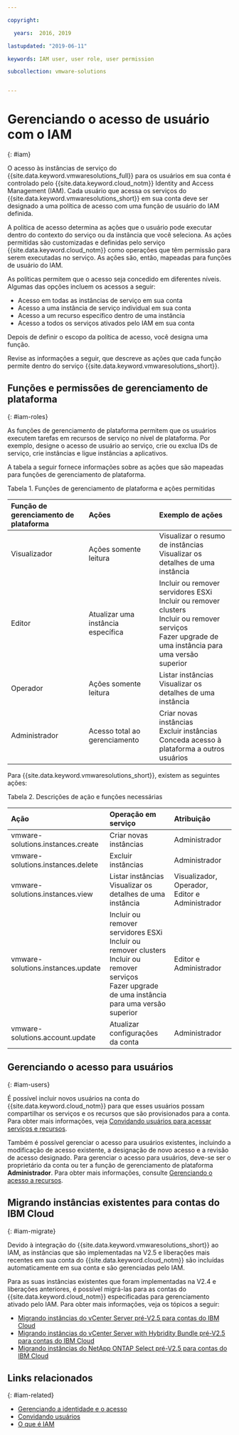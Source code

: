 ```yaml
---

copyright:

  years:  2016, 2019

lastupdated: "2019-06-11"

keywords: IAM user, user role, user permission

subcollection: vmware-solutions


---
```


# Gerenciando o acesso de usuário com o IAM
{: #iam}

O acesso às instâncias de serviço do {{site.data.keyword.vmwaresolutions_full}} para os usuários em sua conta é controlado pelo {{site.data.keyword.cloud_notm}} Identity and Access Management (IAM). Cada usuário que acessa os serviços do {{site.data.keyword.vmwaresolutions_short}} em sua conta deve ser designado a uma política de acesso com uma função de usuário do IAM definida.

A política de acesso determina as ações que o usuário pode executar dentro do contexto do serviço ou da instância que você seleciona. As ações permitidas são customizadas e definidas pelo serviço {{site.data.keyword.cloud_notm}} como operações que têm permissão para serem executadas no serviço. As ações são, então, mapeadas para funções de usuário do IAM.

As políticas permitem que o acesso seja concedido em diferentes níveis. Algumas das opções incluem os acessos a seguir:

* Acesso em todas as instâncias de serviço em sua conta
* Acesso a uma instância de serviço individual em sua conta
* Acesso a um recurso específico dentro de uma instância
* Acesso a todos os serviços ativados pelo IAM em sua conta

Depois de definir o escopo da política de acesso, você designa uma função.

Revise as informações a seguir, que descreve as ações que cada função permite dentro do serviço {{site.data.keyword.vmwaresolutions_short}}.

## Funções e permissões de gerenciamento de plataforma
{: #iam-roles}

As funções de gerenciamento de plataforma permitem que os usuários executem tarefas em recursos de serviço no nível de plataforma. Por exemplo, designe o acesso de usuário ao serviço, crie ou exclua IDs de serviço, crie instâncias e ligue instâncias a aplicativos.

A tabela a seguir fornece informações sobre as ações que são mapeadas para funções de gerenciamento de plataforma.

Tabela 1. Funções de gerenciamento de plataforma e ações permitidas

| Função de gerenciamento de plataforma | Ações | Exemplo de ações |
|:----------------- |:----------------- |:----------------- |
| Visualizador | Ações somente leitura | Visualizar o resumo de instâncias<br>Visualizar os detalhes de uma instância |
| Editor | Atualizar uma instância específica | Incluir ou remover servidores ESXi<br>Incluir ou remover clusters<br>Incluir ou remover serviços<br>Fazer upgrade de uma instância para uma versão superior |
| Operador | Ações somente leitura | Listar instâncias<br>Visualizar os detalhes de uma instância |
| Administrador | Acesso total ao gerenciamento | Criar novas instâncias<br>Excluir instâncias<br>Conceda acesso à plataforma a outros usuários|

Para  {{site.data.keyword.vmwaresolutions_short}}, existem as seguintes ações:

Tabela 2. Descrições de ação e funções necessárias

| Ação | Operação em serviço | Atribuição |
|:------ |:-------------------- |:---- |
| vmware-solutions.instances.create | Criar novas instâncias | Administrador |
| vmware-solutions.instances.delete | Excluir instâncias | Administrador |
| vmware-solutions.instances.view | Listar instâncias<br>Visualizar os detalhes de uma instância | Visualizador, Operador, Editor e Administrador |
| vmware-solutions.instances.update | Incluir ou remover servidores ESXi<br>Incluir ou remover clusters<br>Incluir ou remover serviços<br>Fazer upgrade de uma instância para uma versão superior | Editor e Administrador |
| vmware-solutions.account.update | Atualizar configurações da conta | Administrador |

## Gerenciando o acesso para usuários
{: #iam-users}

É possível incluir novos usuários na conta do {{site.data.keyword.cloud_notm}} para que esses usuários possam compartilhar os serviços e os recursos que são provisionados para a conta. Para obter mais informações, veja [Convidando usuários para acessar serviços e recursos](/docs/services/vmwaresolutions/vmonic?topic=vmware-solutions-iamuserinvite).

Também é possível gerenciar o acesso para usuários existentes, incluindo a modificação de acesso existente, a designação de novo acesso e a revisão de acesso designado. Para gerenciar o acesso para usuários, deve-se ser o proprietário da conta ou ter a função de gerenciamento de plataforma **Administrador**. Para obter mais informações, consulte [Gerenciando o acesso a recursos](/docs/iam?topic=iam-iammanidaccser).

## Migrando instâncias existentes para contas do IBM Cloud
{: #iam-migrate}

Devido à integração do {{site.data.keyword.vmwaresolutions_short}} ao IAM, as instâncias que são implementadas na V2.5 e liberações mais recentes em sua conta do {{site.data.keyword.cloud_notm}} são incluídas automaticamente em sua conta e são gerenciadas pelo IAM.

Para as suas instâncias existentes que foram implementadas na V2.4 e liberações anteriores, é possível migrá-las para as contas do {{site.data.keyword.cloud_notm}} especificadas para gerenciamento ativado pelo IAM. Para obter mais informações, veja os tópicos a seguir:
* [Migrando instâncias do vCenter Server pré-V2.5 para contas do IBM Cloud](/docs/services/vmwaresolutions/vcenter?topic=vmware-solutions-vc_addinstancetousraccount)
* [Migrando instâncias do vCenter Server with Hybridity Bundle pré-V2.5 para contas do IBM Cloud](/docs/services/vmwaresolutions/vcenter?topic=vmware-solutions-vc_hybrid_addinstancetousraccount)
* [Migrando instâncias do NetApp ONTAP Select pré-V2.5 para contas do IBM Cloud](/docs/services/vmwaresolutions/netapp?topic=vmware-solutions-np_addinstancetousraccount)

## Links relacionados
{: #iam-related}

* [ Gerenciando a identidade e o acesso ](/docs/iam?topic=iam-getstarted)
* [Convidando usuários](/docs/iam?topic=iam-iamuserinv#iamuserinv)
* [ O que é IAM ](/docs/iam?topic=iam-iamoverview)

